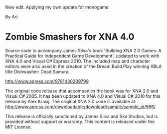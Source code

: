 New edit. Applying my own update for monogame. 

By Ari


Zombie Smashers for XNA 4.0
===========================

Source code to accompany James Silva&#39;s book &#39;Building XNA 2.0 Games: A Practical Guide for Independent Game Development&#39;, updated to work with XNA 4.0 and Visual C# Express 2010.  The included map and character editors were also used in the creation of the Dream.Build.Play winning XBLA title Dishwasher: Dead Samurai.

http://www.apress.com/9781430209799

The original code release that accompanies the book was for XNA 2.0 and Visual C# 2005.  It has been updated to XNA 4.0 and Visual C# 2010 for this release by Alex Krasij.  The original XNA 2.0 code is available at: http://www.apress.com/downloadable/download/sample/sample_id/566/  


This release is officially sanctioned by James Silva and Ska Studios, but is provided without support or warranty.  This content is released under the MIT License.
